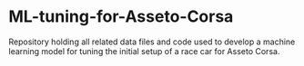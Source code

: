 # ML-tuning-for-Asseto-Corsa
Repository holding all related data files and code used to develop a machine learning model for tuning the initial setup of a race car for Asseto Corsa.
